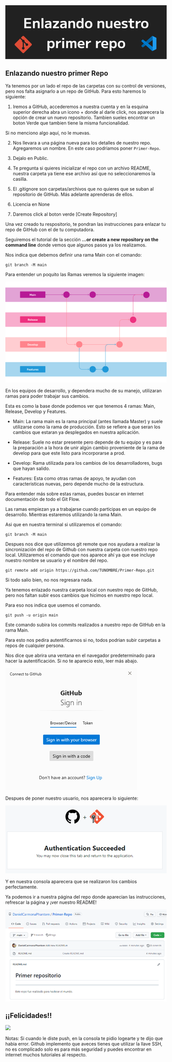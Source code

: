<img src='./assets/Enlazando.png'>


## Enlazando nuestro primer Repo

Ya tenemos por un lado el repo de las carpetas con su control de versiones, pero nos falta asignarlo a un repo de GitHub. Para esto haremos lo siguiente:

1. Iremos a GitHub, accederemos a nuestra cuenta y en la esquina superior derecha abra un icono + donde al darle click, nos aparecera la opción de crear un nuevo repositorio. Tambien sueles encontrar un boton Verde que tambien tiene la misma funcionalidad.

Si no menciono algo aquí, no le muevas.

2. Nos llevara a una página nueva para los detalles de nuestro repo. Agregaremos un nombre. En este caso podriamos poner `Primer-Repo`.

3. Dejalo en Public.

4. Te pregunta si quieres inicializar el repo con un archivo README, nuestra carpeta ya tiene ese archivo así que no seleccionaremos la casilla.

5. El .gitignore son carpetas/archivos que no quieres que se suban al repositorio de GitHub. Más adelante aprenderas de ellos.

6. Licencia en None

7. Daremos click al boton verde [Create Repository]

Una vez creado tu respositorio, te pondran las instrucciones para enlazar tu repo de GitHub con el de tu computadora.

Seguiremos el tutorial de la sección **…or create a new repository on the command line** donde vemos que algunos pasos ya los realizamos. 

Nos indica que debemos definir una rama Main con el comando: 

```git
git branch -M main
```

Para entender un poquito las Ramas veremos la siguiente imagen:

<img src='./assets/Branchs.png'>

En los equipos de desarrollo, y dependera mucho de su manejo, utilizaran ramas para poder trabajar sus cambios.

Esta es como la base donde podemos ver que tenemos 4 ramas: Main, Release, Develop y Features.

* Main: La rama main es la rama principal (antes llamada Master) y suele utilizarse como la rama de producción. Esto se refiere a que seran los cambios que estaran ya desplegados en nuestra aplicación.

* Release: Suele no estar presente pero depende de tu equipo y es para la preparación a la hora de unir algún cambio proveniente de la rama de develop para que este listo para incorporarse a prod.

* Develop: Rama utilizada para los cambios de los desarrolladores, bugs que hayan salido.

* Features: Esta como otras ramas de apoyo, te ayudan con caracteristicas nuevas, pero depende mucho de la estructura.

Para entender más sobre estas ramas, puedes buscar en internet documentación de todo el Git Flow.

Las ramas empiezan ya a trabajarse cuando participas en un equipo de desarrollo. Mientras estaremos utilizando la rama Main.

Asi que en nuestra terminal si utilizaremos el comando:

```git
git branch -M main
```

Despues nos dice que utilizemos git remote que nos ayudara a realizar la sincronización del repo de Github con nuestra carpeta con nuestro repo local. Utilizaremos el comando que nos aparece ahí ya que ese incluye nuestro nombre se usuario y el nombre del repo. 

```git
git remote add origin https://github.com/TUNOMBRE/Primer-Repo.git
```

Si todo salio bien, no nos regresara nada.

Ya tenemos enlazado nuestra carpeta local con nuestro repo de GitHub, pero nos faltan subir esos cambios que hicimos en nuestro repo local.

Para eso nos indica que usemos el comando. 

```git
git push -u origin main
```

Este comando subira los commits realizados a nuestro repo de GitHub en la rama Main. 

Para esto nos pedira autentificarnos si no, todos podrian subir carpetas a repos de cualquier persona.

Nos dice que abrira una ventana en el navegador predeterminado para hacer la autentificación. Si no te aparecio esto, leer más abajo.

<img src='./assets/GitHub.png'>

Despues de poner nuestro usuario, nos aparecera lo siguiente:

<img src='./assets/Autentificacion.png'>

Y en nuestra consola aparecera que se realizaron los cambios perfectamente.

Ya podemos ir a nuestra página del repo donde aparecian las instrucciones, refrescar la página y ¡ver nuestro README!

<img src='./assets/Primer_Repo.png'>


## ¡¡Felicidades!!
![](https://i.gifer.com/3LT1.gif)



Notas: Si cuando le diste push, en la consola te pidio logearte y te dijo que habia error. Github implemento que aveces tienes que utilizar la llave SSH, no es complicado solo es para más seguridad y puedes encontrar en internet muchos tutoriales al respecto.
